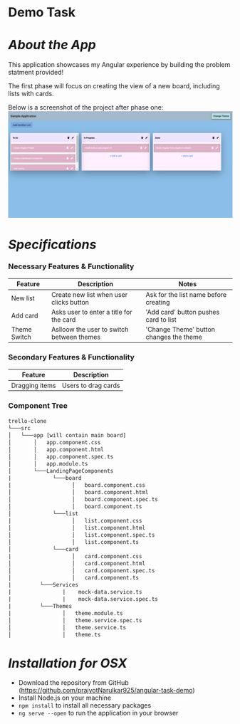 # Demo Task


# _About the App_
This application showcases my Angular experience by building the problem statment provided!

The first phase will focus on creating the view of a new board, including lists with cards.

Below is a screenshot of the project after phase one:
<img src="task_screenshot-01012021.png">

# _Specifications_

### Necessary Features & Functionality
| Feature | Description | Notes |
|--|--|--|
| New list | Create new list when user clicks button | Ask for the list name before creating |
| Add card | Asks user to enter a title for the card | 'Add card' button pushes card to list |
| Theme Switch | Aslloow the user to switch between themes | 'Change Theme' button changes the theme |

### Secondary Features & Functionality
| Feature | Description | 
|--|--|
| Dragging items | Users to drag cards

### Component Tree
```
trello-clone  
└───src
│   └───app [will contain main board]
│       │   app.component.css
│       │   app.component.html
│       │   app.component.spec.ts
│       │   app.module.ts
│       └───LandingPageComponents
|             └───board
|                   │   board.component.css
│                   │   board.component.html
│                   │   board.component.spec.ts
│                   │   board.component.ts
│             └───list
|                   │   list.component.css
│                   │   list.component.html
│                   │   list.component.spec.ts
│                   │   list.component.ts
│             └───card
|                   │   card.component.css
│                   │   card.component.html
│                   │   card.component.spec.ts
│                   │   card.component.ts
|         └───Services
|                |    mock-data.service.ts
|                |    mock-data.service.spec.ts
|         └───Themes
|                │   theme.module.ts
│                │   theme.service.spec.ts
│                │   theme.service.ts
│                │   theme.ts                
```

# _Installation for OSX_
- Download the repository from GitHub (https://github.com/prajyotNarulkar925/angular-task-demo)
- Install Node.js on your machine
- `npm install` to install all necessary packages
- `ng serve --open` to run the application in your browser
